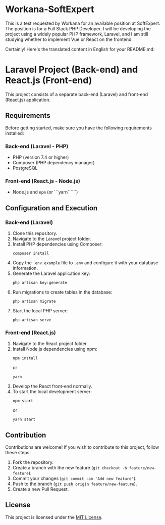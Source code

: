 # Workana-SoftExpert
This is a test requested by Workana for an available position at SoftExpert. The position is for a Full Stack PHP Developer. I will be developing the project using a widely popular PHP framework, Laravel, and I am still studying whether to implement Vue or React on the frontend.



Certainly! Here's the translated content in English for your README.md:


# Laravel Project (Back-end) and React.js (Front-end)

This project consists of a separate back-end (Laravel) and front-end (React.js) application.

## Requirements

Before getting started, make sure you have the following requirements installed:

### Back-end (Laravel - PHP)

- PHP (version 7.4 or higher)
- Composer (PHP dependency manager)
- PostgreSQL 

### Front-end (React.js - Node.js)

- Node.js and ```npm``` (or ```yarn``````)

## Configuration and Execution

### Back-end (Laravel)

1. Clone this repository.
2. Navigate to the Laravel project folder.
3. Install PHP dependencies using Composer:
   ```
   composer install
   ```
4. Copy the `.env.example` file to `.env` and configure it with your database information.
5. Generate the Laravel application key:
   ```
   php artisan key:generate
   ```
6. Run migrations to create tables in the database:
   ```
   php artisan migrate
   ```
7. Start the local PHP server:
   ```
   php artisan serve
   ```

### Front-end (React.js)

1. Navigate to the React project folder.
2. Install Node.js dependencies using npm:
   ```
   npm install
   ```
   or
   ```
   yarn
   ```
3. Develop the React front-end normally.
4. To start the local development server:
   ```
   npm start
   ```
   or
   ```
   yarn start
   ```

## Contribution

Contributions are welcome! If you wish to contribute to this project, follow these steps:

1. Fork the repository.
2. Create a branch with the new feature (`git checkout -b feature/new-feature`).
3. Commit your changes (`git commit -am 'Add new feature'`).
4. Push to the branch (`git push origin feature/new-feature`).
5. Create a new Pull Request.

## License

This project is licensed under the [MIT License](LICENSE).

